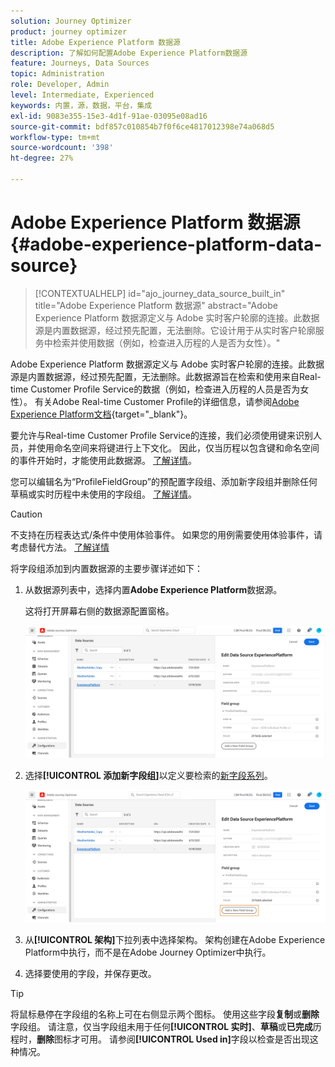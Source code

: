 ```yaml
---
solution: Journey Optimizer
product: journey optimizer
title: Adobe Experience Platform 数据源
description: 了解如何配置Adobe Experience Platform数据源
feature: Journeys, Data Sources
topic: Administration
role: Developer, Admin
level: Intermediate, Experienced
keywords: 内置，源，数据，平台，集成
exl-id: 9083e355-15e3-4d1f-91ae-03095e08ad16
source-git-commit: bdf857c010854b7f0f6ce4817012398e74a068d5
workflow-type: tm+mt
source-wordcount: '398'
ht-degree: 27%

---
```


# Adobe Experience Platform 数据源 {#adobe-experience-platform-data-source}

>[!CONTEXTUALHELP]
>id="ajo_journey_data_source_built_in"
>title="Adobe Experience Platform 数据源"
>abstract="Adobe Experience Platform 数据源定义与 Adobe 实时客户轮廓的连接。此数据源是内置数据源，经过预先配置，无法删除。它设计用于从实时客户轮廓服务中检索并使用数据（例如，检查进入历程的人是否为女性）。"

Adobe Experience Platform 数据源定义与 Adobe 实时客户轮廓的连接。此数据源是内置数据源，经过预先配置，无法删除。此数据源旨在检索和使用来自Real-time Customer Profile Service的数据（例如，检查进入历程的人员是否为女性）。 有关Adobe Real-time Customer Profile的详细信息，请参阅[Adobe Experience Platform文档](https://experienceleague.adobe.com/docs/experience-platform/profile/home.html?lang=zh-Hans){target="_blank"}。

要允许与Real-time Customer Profile Service的连接，我们必须使用键来识别人员，并使用命名空间来将键进行上下文化。 因此，仅当历程以包含键和命名空间的事件开始时，才能使用此数据源。 [了解详情](../building-journeys/journey.md)。

您可以编辑名为“ProfileFieldGroup”的预配置字段组、添加新字段组并删除任何草稿或实时历程中未使用的字段组。 [了解详情](../datasource/configure-data-sources.md#define-field-groups)。


>[!CAUTION]
>
>不支持在历程表达式/条件中使用体验事件。 如果您的用例需要使用体验事件，请考虑替代方法。 [了解详情](../building-journeys/exp-event-lookup.md)


将字段组添加到内置数据源的主要步骤详述如下：

1. 从数据源列表中，选择内置&#x200B;**Adobe Experience Platform**&#x200B;数据源。

   这将打开屏幕右侧的数据源配置窗格。

   ![](assets/journey23.png)

1. 选择&#x200B;**[!UICONTROL 添加新字段组]**&#x200B;以定义要检索的[新字段系列](../datasource/configure-data-sources.md#define-field-groups)。

   ![](assets/journey24.png)

1. 从&#x200B;**[!UICONTROL 架构]**&#x200B;下拉列表中选择架构。 架构创建在Adobe Experience Platform中执行，而不是在Adobe Journey Optimizer中执行。
1. 选择要使用的字段，并保存更改。


>[!TIP]
>
>将鼠标悬停在字段组的名称上可在右侧显示两个图标。 使用这些字段&#x200B;**复制**&#x200B;或&#x200B;**删除**&#x200B;字段组。 请注意，仅当字段组未用于任何&#x200B;**[!UICONTROL 实时]**、**草稿**&#x200B;或&#x200B;**已完成**&#x200B;历程时，**删除**&#x200B;图标才可用。 请参阅&#x200B;**[!UICONTROL Used in]**&#x200B;字段以检查是否出现这种情况。
